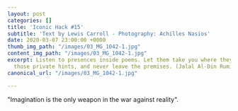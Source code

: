 ```yaml
---
layout: post
categories: []
title: 'Iconic Hack #15'
subtitle: 'Text by Lewis Carroll - Photography: Achilles Nasios'
date: 2020-03-07 23:00:00 +0000
thumb_img_path: "/images/03_MG_1042-1.jpg"
content_img_path: "/images/03_MG_1042-1.jpg"
excerpt: Listen to presences inside poems. Let them take you where they will. Follow
  those private hints, and never leave the premises. (Jalal Al-Din Rumi)
canonical_url: "/images/03_MG_1042-1.jpg"

---
```

"Imagination is the only weapon in the war against reality".